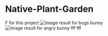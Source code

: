 # Native-Plant-Garden
F for this project
<img src="https://vignette.wikia.nocookie.net/uncyclopedia/images/2/26/Classic_bugsbunny.png/revision/latest?cb=20120707232041" alt="Image result for bugs bunny"/>
<img src="https://media.tenor.com/images/0eb462ba6545a914d579a30b350086da/tenor.gif" alt="Image result for angry bunny"/>
fff
fff 